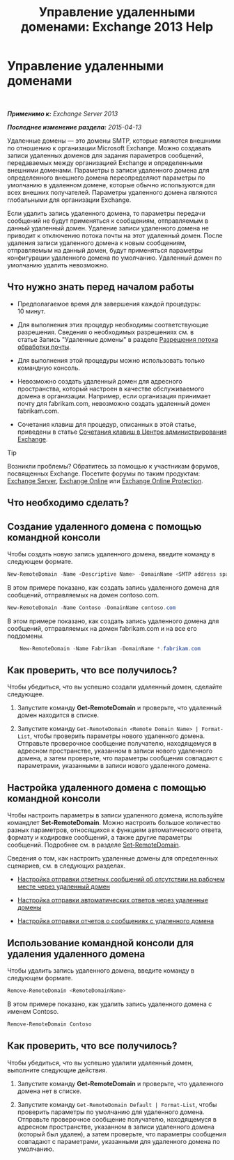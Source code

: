 ﻿---
title: 'Управление удаленными доменами: Exchange 2013 Help'
TOCTitle: Управление удаленными доменами
ms:assetid: 41a86907-bd9e-40d0-94d3-6deb95a0bffa
ms:mtpsurl: https://technet.microsoft.com/ru-ru/library/Aa997639(v=EXCHG.150)
ms:contentKeyID: 52059130
ms.date: 04/30/2018
mtps_version: v=EXCHG.150
f1_keywords:
- Microsoft.Exchange.Management.SnapIn.Esm.OrganizationConfiguration.NewRemoteDomainWizardForm.NewRemoteDomainWizardPage
ms.translationtype: HT
---

# Управление удаленными доменами

 

_**Применимо к:** Exchange Server 2013_

_**Последнее изменение раздела:** 2015-04-13_

Удаленные домены — это домены SMTP, которые являются внешними по отношению к организации Microsoft Exchange. Можно создавать записи удаленных доменов для задания параметров сообщений, передаваемых между организацией Exchange и определенными внешними доменами. Параметры в записи удаленного домена для определенного внешнего домена переопределяют параметры по умолчанию в удаленном домене, которые обычно используются для всех внешних получателей. Параметры удаленного домена являются глобальными для организации Exchange.

Если удалить запись удаленного домена, то параметры передачи сообщений не будут применяться к сообщениям, отправляемым в данный удаленный домен. Удаление записи удаленного домена не приводит к отключению потока почты на этот удаленный домен. После удаления записи удаленного домена к новым сообщениям, отправляемым на данный домен, будут применяться параметры конфигурации удаленного домена по умолчанию. Удаленный домен по умолчанию удалить невозможно.

## Что нужно знать перед началом работы

  - Предполагаемое время для завершения каждой процедуры: 10 минут.

  - Для выполнения этих процедур необходимы соответствующие разрешения. Сведения о необходимых разрешениях см. в статье Запись "Удаленные домены" в разделе [Разрешения потока обработки почты](mail-flow-permissions-exchange-2013-help.md).

  - Для выполнения этой процедуры можно использовать только командную консоль.

  - Невозможно создать удаленный домен для адресного пространства, который настроен в качестве обслуживаемого домена в организации. Например, если организация принимает почту для fabrikam.com, невозможно создать удаленный домен fabrikam.com.

  - Сочетания клавиш для процедур, описанных в этой статье, приведены в статье [Сочетания клавиш в Центре администрирования Exchange](keyboard-shortcuts-in-the-exchange-admin-center-exchange-online-protection-help.md).

> [!TIP]  
> Возникли проблемы? Обратитесь за помощью к участникам форумов, посвященных Exchange. Посетите форумы по таким продуктам: <a href="https://go.microsoft.com/fwlink/p/?linkid=60612">Exchange Server</a>, <a href="https://go.microsoft.com/fwlink/p/?linkid=267542">Exchange Online</a> или <a href="https://go.microsoft.com/fwlink/p/?linkid=285351">Exchange Online Protection</a>.


## Что необходимо сделать?

## Создание удаленного домена с помощью командной консоли

Чтобы создать новую запись удаленного домена, введите команду в следующем формате.

```powershell
New-RemoteDomain -Name <Descriptive Name> -DomainName <SMTP address space>
```

В этом примере показано, как создать запись удаленного домена для сообщений, отправляемых на домен contoso.com.

```powershell
New-RemoteDomain -Name Contoso -DomainName contoso.com
```

В этом примере показано, как создать запись удаленного домена для сообщений, отправляемых на домен fabrikam.com и на все его поддомены.
```powershell
    New-RemoteDomain -Name Fabrikam -DomainName *.fabrikam.com
```
## Как проверить, что все получилось?

Чтобы убедиться, что вы успешно создали удаленный домен, сделайте следующее.

1.  Запустите команду **Get-RemoteDomain** и проверьте, что удаленный домен находится в списке.

2.  Запустите команду `Get-RemoteDomain <Remote Domain Name> | Format-List`, чтобы проверить параметры нового удаленного домена. Отправьте проверочное сообщение получателю, находящемуся в адресном пространстве, указанном в записи нового удаленного домена, а затем проверьте, что параметры сообщения совпадают с параметрами, указанными в записи нового удаленного домена.

## Настройка удаленного домена с помощью командной консоли

Чтобы настроить параметры в записи удаленного домена, используйте командлет **Set-RemoteDomain**. Можно настроить большое количество разных параметров, относящихся к функциям автоматического ответа, формату и кодировке сообщений, а также другие параметры сообщений. Подробнее см. в разделе [Set-RemoteDomain](https://technet.microsoft.com/ru-ru/library/aa997857\(v=exchg.150\)).

Сведения о том, как настроить удаленные домены для определенных сценариев, см. в следующих разделах.

  - [Настройка отправки ответных сообщений об отсутствии на рабочем месте через удаленный домен](configure-remote-domain-out-of-office-replies-exchange-2013-help.md)

  - [Настройка отправки автоматических ответов через удаленные домены](configure-remote-domain-automatic-replies-exchange-2013-help.md)

  - [Настройка отправки отчетов о сообщениях с удаленного домена](configure-remote-domain-message-reporting-exchange-2013-help.md)

## Использование командной консоли для удаления удаленного домена

Чтобы удалить запись удаленного домена, введите команду в следующем формате.

```powershell
Remove-RemoteDomain <RemoteDomainName>
```

В этом примере показано, как удалить запись удаленного домена с именем Contoso.

```powershell
Remove-RemoteDomain Contoso
```

## Как проверить, что все получилось?

Чтобы убедиться, что вы успешно удалили удаленный домен, выполните следующие действия.

1.  Запустите команду **Get-RemoteDomain** и проверьте, что удаленного домена нет в списке.

2.  Запустите команду `Get-RemoteDomain Default | Format-List`, чтобы проверить параметры по умолчанию для удаленного домена. Отправьте проверочное сообщение получателю, находящемуся в адресном пространстве, указанном в записи удаленного домена (который был удален), а затем проверьте, что параметры сообщения совпадают с параметрами, указанными для удаленного домена по умолчанию.

